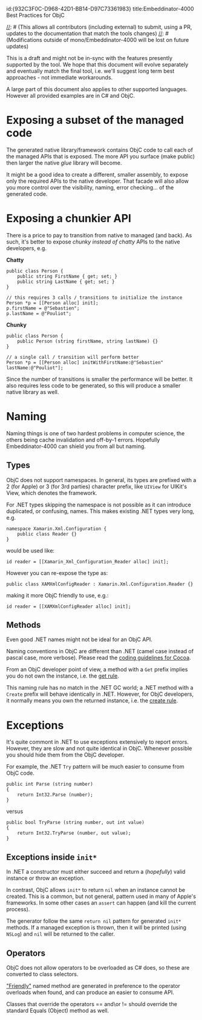 id:{932C3F0C-D968-42D1-BB14-D97C73361983}
title:Embeddinator-4000 Best Practices for ObjC

[//]: # (The original file resides under https://github.com/mono/Embeddinator-4000/tree/objc/docs/BestPracticesObjC.md)
[//]: # (This allows all contributors (including external) to submit, using a PR, updates to the documentation that match the tools changes)
[//]: # (Modifications outside of mono/Embeddinator-4000 will be lost on future updates)

This is a draft and might not be in-sync with the features presently supported by the tool. We hope that this document will evolve separately and eventually match the final tool, i.e. we'll suggest long term best approaches - not immediate workarounds.

A large part of this document also applies to other supported languages. However all provided examples are in C# and ObjC.


# Exposing a subset of the managed code

The generated native library/framework contains ObjC code to call each of the managed APIs that is exposed. The more API you surface (make public) then larger the native _glue_ library will become.

It might be a good idea to create a different, smaller assembly, to expose only the required APIs to the native developer. That facade will also allow you more control over the visibility, naming, error checking... of the generated code.


# Exposing a chunkier API

There is a price to pay to transition from native to managed (and back). As such, it's better to expose _chunky instead of chatty_ APIs to the native developers, e.g.

**Chatty**
```
public class Person {
	public string FirstName { get; set; }
	public string LastName { get; set; }
}
```

```
// this requires 3 calls / transitions to initialize the instance
Person *p = [[Person alloc] init];
p.firstName = @"Sebastien";
p.lastName = @"Pouliot";
```

**Chunky**
```
public class Person {
	public Person (string firstName, string lastName) {}
}
```

```
// a single call / transition will perform better
Person *p = [[Person alloc] initWithFirstName:@"Sebastien" lastName:@"Pouliot"];
```

Since the number of transitions is smaller the performance will be better. It also requires less code to be generated, so this will produce a smaller native library as well.


# Naming

Naming things is one of two hardest problems in computer science, the others being cache invalidation and off-by-1 errors. Hopefully Embeddinator-4000 can shield you from all but naming.

## Types

ObjC does not support namespaces. In general, its types are prefixed with a 2 (for Apple) or 3 (for 3rd parties) character prefix, like `UIView` for UIKit's View, which denotes the framework.

For .NET types skipping the namespace is not possible as it can introduce duplicated, or confusing, names. This makes existing .NET types very long, e.g. 

```
namespace Xamarin.Xml.Configuration {
	public class Reader {}
}
```

would be used like:

```
id reader = [[Xamarin_Xml_Configuration_Reader alloc] init];
```

However you can re-expose the type as:

```
public class XAMXmlConfigReader : Xamarin.Xml.Configuration.Reader {}
```

making it more ObjC friendly to use, e.g.:

```
id reader = [[XAMXmlConfigReader alloc] init];
```

## Methods

Even good .NET names might not be ideal for an ObjC API.

Naming conventions in ObjC are different than .NET (camel case instead of pascal case, more verbose).
Please read the [coding guidelines for Cocoa](https://developer.apple.com/library/content/documentation/Cocoa/Conceptual/CodingGuidelines/Articles/NamingMethods.html#//apple_ref/doc/uid/20001282-BCIGIJJF).

From an ObjC developer point of view, a method with a `Get` prefix implies you do not own the instance, i.e. the [get rule](https://developer.apple.com/library/content/documentation/CoreFoundation/Conceptual/CFMemoryMgmt/Concepts/Ownership.html#//apple_ref/doc/uid/20001148-SW1).

This naming rule has no match in the .NET GC world; a .NET method with a `Create` prefix will behave identically in .NET. However, for ObjC developers, it normally means you own the returned instance, i.e. the [create rule](https://developer.apple.com/library/content/documentation/CoreFoundation/Conceptual/CFMemoryMgmt/Concepts/Ownership.html#//apple_ref/doc/uid/20001148-103029).

# Exceptions

It's quite commont in .NET to use exceptions extensively to report errors. However, they are slow and not quite identical in ObjC. Whenever possible you should hide them from the ObjC developer.

For example, the .NET `Try` pattern will be much easier to consume from ObjC code.

```
public int Parse (string number)
{
	return Int32.Parse (number);
}
```

versus

```
public bool TryParse (string number, out int value)
{
	return Int32.TryParse (number, out value);
}
```

## Exceptions inside `init*`

In .NET a constructor must either succeed and return a (_hopefully_) valid instance or throw an exception.

In contrast, ObjC allows `init*` to return `nil` when an instance cannot be created. This is a common, but not general, pattern used in many of Apple's frameworks. In some other cases an `assert` can happen (and kill the current process).

The generator follow the same `return nil` pattern for generated `init*` methods. If a managed exception is thrown, then it will be printed (using `NSLog`) and `nil` will be returned to the caller.

## Operators

ObjC does not allow operators to be overloaded as C# does, so these are converted to class selectors. 

["Friendly"](https://msdn.microsoft.com/en-us/library/ms229032(v=vs.110).aspx) named method are generated in preference to the operator overloads when found, and can produce an easier to consume API.

Classes that override the operators == and\or != should override the standard Equals (Object) method as well.
